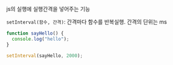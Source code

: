 js의 실행에 실행간격을 넣어주는 기능

`setInterval(함수, 간격)`: 간격마다 함수를 반복실행. 간격의 단위는 ms
```js
function sayHello() {
  console.log("hello");
}

setInterval(sayHello, 2000);
```